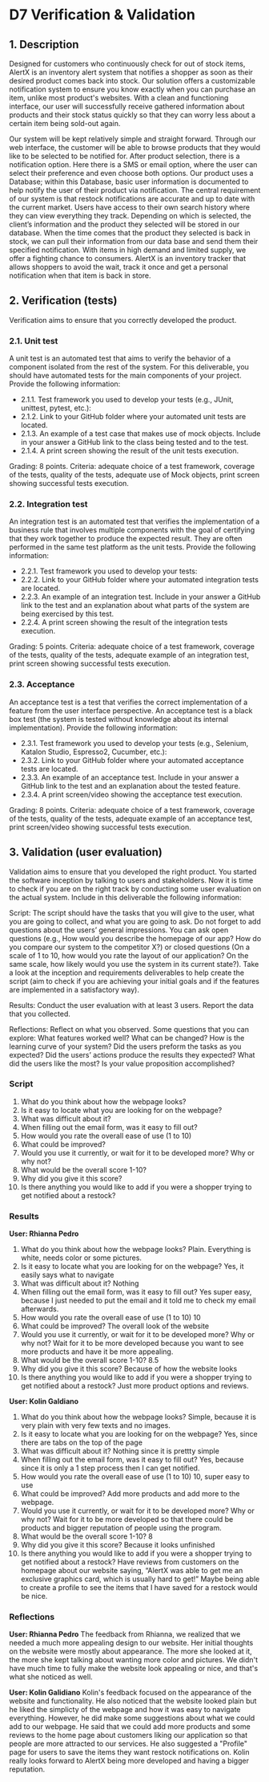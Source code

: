 # D7 Verification & Validation


## 1. Description

Designed for customers who continuously check for out of stock items, AlertX is an inventory alert system that notifies a shopper as soon as their desired product comes back into stock. Our solution offers a customizable notification system to ensure you know exactly when you can purchase an item, unlike most product's websites. With a clean and functioning interface, our user will successfully receive gathered information about products and their stock status quickly so that they can worry less about a certain item being sold-out again.

Our system will be kept relatively simple and straight forward. Through our web interface, the customer will be able to browse products that they would like to be selected to be notified for. After product selection, there is a notification option. Here there is a SMS or email option, where the user can select their preference and even choose both options. Our product uses a Database; within this Database, basic user information is documented to help notify the user of their product via notification. The central requirement of our system is that restock notifications are accurate and up to date with the current market. Users have access to their own search history where they can view everything they track. Depending on which is selected, the client’s information and the product they selected will be stored in our database. When the time comes that the product they selected is back in stock, we can pull their information from our data base and send them their specified notification. With items in high demand and limited supply, we offer a fighting chance to consumers. AlertX is an inventory tracker that allows shoppers to avoid the wait, track it once and get a personal notification when that item is back in store.

## 2. Verification (tests)
Verification aims to ensure that you correctly developed the product.

### 2.1. Unit test
A unit test is an automated test that aims to verify the behavior of a component isolated
from the rest of the system. For this deliverable, you should have automated tests for the
main components of your project. Provide the following information:

* 2.1.1. Test framework you used to develop your tests (e.g., JUnit, unittest, pytest,
etc.):
* 2.1.2. Link to your GitHub folder where your automated unit tests are located.
* 2.1.3. An example of a test case that makes use of mock objects. Include in your
answer a GitHub link to the class being tested and to the test.
* 2.1.4. A print screen showing the result of the unit tests execution.

Grading: 8 points. Criteria: adequate choice of a test framework, coverage of the tests,
quality of the tests, adequate use of Mock objects, print screen showing successful tests
execution.

### 2.2. Integration test
An integration test is an automated test that verifies the implementation of a business rule
that involves multiple components with the goal of certifying that they work together to
produce the expected result. They are often performed in the same test platform as the
unit tests. Provide the following information:

* 2.2.1. Test framework you used to develop your tests:
* 2.2.2. Link to your GitHub folder where your automated integration tests are
located.
* 2.2.3. An example of an integration test. Include in your answer a GitHub link to the
test and an explanation about what parts of the system are being exercised by
this test.
* 2.2.4. A print screen showing the result of the integration tests execution.

Grading: 5 points. Criteria: adequate choice of a test framework, coverage of the tests,
quality of the tests, adequate example of an integration test, print screen showing
successful tests execution.

### 2.3. Acceptance
An acceptance test is a test that verifies the correct implementation of a feature from the
user interface perspective. An acceptance test is a black box test (the system is tested
without knowledge about its internal implementation). Provide the following information:

* 2.3.1. Test framework you used to develop your tests (e.g., Selenium, Katalon
Studio, Espresso2, Cucumber, etc.):
* 2.3.2. Link to your GitHub folder where your automated acceptance tests are
located.
* 2.3.3. An example of an acceptance test. Include in your answer a GitHub link to
the test and an explanation about the tested feature.
* 2.3.4. A print screen/video showing the acceptance test execution.

Grading: 8 points. Criteria: adequate choice of a test framework, coverage of the tests,
quality of the tests, adequate example of an acceptance test, print screen/video showing
successful tests execution.

## 3. Validation (user evaluation)
Validation aims to ensure that you developed the right product. You started the software
inception by talking to users and stakeholders. Now it is time to check if you are on the
right track by conducting some user evaluation on the actual system. Include in this
deliverable the following information:

Script: The script should have the tasks that you will give to the user, what you are going
to collect, and what you are going to ask. Do not forget to add questions about the users’
general impressions. You can ask open questions (e.g., How would you describe the
homepage of our app? How do you compare our system to the competitor X?) or closed
questions (On a scale of 1 to 10, how would you rate the layout of our application? On
the same scale, how likely would you use the system in its current state?). Take a look at
the inception and requirements deliverables to help create the script (aim to check if you
are achieving your initial goals and if the features are implemented in a satisfactory way).

Results: Conduct the user evaluation with at least 3 users. Report the data that you
collected.

Reflections: Reflect on what you observed. Some questions that you can explore: What
features worked well? What can be changed? How is the learning curve of your system?
Did the users preform the tasks as you expected? Did the users’ actions produce the 
results they expected? What did the users like the most? Is your value proposition
accomplished?

### Script

1. What do you think about how the webpage looks?
2. Is it easy to locate what you are looking for on the webpage?
3. What was difficult about it?
4. When filling out the email form, was it easy to fill out?
5. How would you rate the overall ease of use (1 to 10)
6. What could be improved?
7. Would you use it currently, or wait for it to be developed more? Why or why not?
8. What would be the overall score 1-10?
9. Why did you give it this score?
10. Is there anything you would like to add if you were a shopper trying to get notified about a restock? 

### Results
**User: Rhianna Pedro**
1. What do you think about how the webpage looks?
Plain. Everything is white, needs color or some pictures. 
2. Is it easy to locate what you are looking for on the webpage?
Yes, it easily says what to navigate 
3. What was difficult about it?
Nothing
4. When filling out the email form, was it easy to fill out?
Yes super easy, because I just needed to put the email and it told me to check my email afterwards. 
5. How would you rate the overall ease of use (1 to 10)
10
6. What could be improved?
The overall look of the website
7. Would you use it currently, or wait for it to be developed more? Why or why not?
Wait for it to be more developed because you want to see more products and have it be more appealing. 
8. What would be the overall score 1-10?
8.5
9. Why did you give it this score?
Because of how the website looks
10. Is there anything you would like to add if you were a shopper trying to get notified about a restock? 
Just more product options and reviews. 

**User: Kolin Galdiano**
1. What do you think about how the webpage looks?
Simple, because it is very plain with very few texts and no images. 
2. Is it easy to locate what you are looking for on the webpage?
Yes, since there are tabs on the top of the page
3. What was difficult about it?
Nothing since it is prettty simple
4. When filling out the email form, was it easy to fill out?
Yes, because since it is only a 1 step process then I can get notified. 
5. How would you rate the overall ease of use (1 to 10)
10, super easy to use
6. What could be improved?
Add more products and add more to the webpage. 
7. Would you use it currently, or wait for it to be developed more? Why or why not?
Wait for it to be more developed so that there could be products and bigger reputation of people using the program.
8. What would be the overall score 1-10?
8
9. Why did you give it this score?
Because it looks unfinished 
10. Is there anything you would like to add if you were a shopper trying to get notified about a restock? 
Have reviews from customers on the homepage about our website saying, “AlertX was able to get me an exclusive graphics card, which is usually hard to get!” Maybe being able to create a profile to see the items that I have saved for a restock would be nice. 

### Reflections
**User: Rhianna Pedro**
The feedback from Rhianna, we realized that we needed a much more appealing design to our website. Her initial thoughts on the website were mostly about appearance. The more she looked at it, the more she kept talking about wanting more color and pictures. We didn't have much time to fully make the website look appealing or nice, and that's what she noticed as well. 

**User: Kolin Galidiano**
Kolin's feedback focused on the appearance of the website and functionality. He also noticed that the website looked plain but he liked the simplicty of the webpage and how it was easy to navigate everything. However, he did make some suggestions about what we could add to our webpage. He said that we could add more products and some reviews to the home page about customers liking our application so that people are more attracted to our services. He also suggested a "Profile" page for users to save the items they want restock notifications on. Kolin really looks forward to AlertX being more developed and having a bigger reputation.
